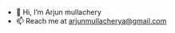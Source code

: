 - 👋 Hi, I’m Arjun mullachery
- 📫 Reach me at arjunmullacherya@gmail.com

<!---
Arjunmullachery/Arjunmullachery is a ✨ special ✨ repository because its `README.md` (this file) appears on your GitHub profile.
You can click the Preview link to take a look at your changes.
--->
